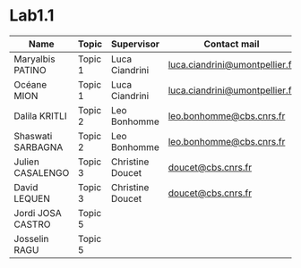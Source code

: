 # Lab1.1



| Name  | Topic  | Supervisor |Contact mail  | 
|---|---|---|---|
| Maryalbis PATINO	|Topic 1|Luca Ciandrini|luca.ciandrini@umontpellier.fr|
|Océane MION	|Topic 1|Luca Ciandrini|luca.ciandrini@umontpellier.fr|
|Dalila KRITLI|	Topic 2|Leo Bonhomme|leo.bonhomme@cbs.cnrs.fr|
|Shaswati SARBAGNA|	Topic 2|Leo Bonhomme|leo.bonhomme@cbs.cnrs.fr|
|Julien CASALENGO	|Topic 3|Christine Doucet|doucet@cbs.cnrs.fr|
|David LEQUEN|	Topic 3|Christine Doucet |doucet@cbs.cnrs.fr|
|Jordi JOSA CASTRO	|Topic 5|||
|Josselin RAGU|	Topic 5|||

